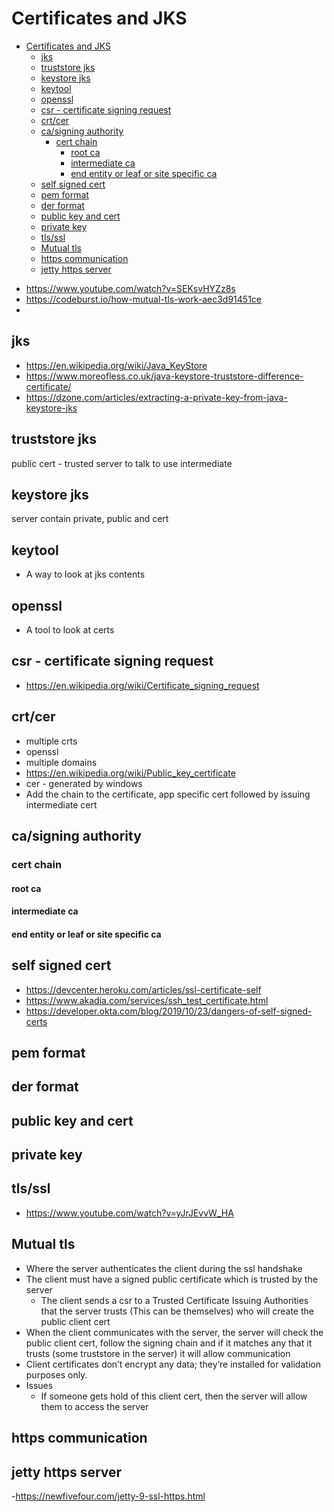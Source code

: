 # Certificates and JKS

<!-- TOC depthFrom:1 depthTo:6 withLinks:1 updateOnSave:1 orderedList:0 -->

- [Certificates and JKS](#certificates-and-jks)
	- [jks](#jks)
	- [truststore jks](#truststore-jks)
	- [keystore jks](#keystore-jks)
	- [keytool](#keytool)
	- [openssl](#openssl)
	- [csr - certificate signing request](#csr-certificate-signing-request)
	- [crt/cer](#crtcer)
	- [ca/signing authority](#casigning-authority)
		- [cert chain](#cert-chain)
			- [root ca](#root-ca)
			- [intermediate ca](#intermediate-ca)
			- [end entity or leaf or site specific ca](#end-entity-or-leaf-or-site-specific-ca)
	- [self signed cert](#self-signed-cert)
	- [pem format](#pem-format)
	- [der format](#der-format)
	- [public key and cert](#public-key-and-cert)
	- [private key](#private-key)
	- [tls/ssl](#tlsssl)
	- [Mutual tls](#mutual-tls)
	- [https communication](#https-communication)
	- [jetty https server](#jetty-https-server)

<!-- /TOC -->

- https://www.youtube.com/watch?v=SEKsvHYZz8s
- https://codeburst.io/how-mutual-tls-work-aec3d91451ce
-

## jks

  - https://en.wikipedia.org/wiki/Java_KeyStore
  - https://www.moreofless.co.uk/java-keystore-truststore-difference-certificate/
  - https://dzone.com/articles/extracting-a-private-key-from-java-keystore-jks

## truststore jks

  public cert - trusted server to talk to
  use intermediate

## keystore jks

  server
  contain private, public and cert

## keytool

  - A way to look at jks contents


## openssl
  - A tool to look at certs

## csr - certificate signing request

  - https://en.wikipedia.org/wiki/Certificate_signing_request

## crt/cer
  - multiple crts
  - openssl
  - multiple domains
  - https://en.wikipedia.org/wiki/Public_key_certificate
  - cer - generated by windows
  - Add the chain to the certificate, app specific cert followed by issuing intermediate cert

## ca/signing authority

### cert chain

#### root ca

#### intermediate ca

#### end entity or leaf or site specific ca

## self signed cert

  - https://devcenter.heroku.com/articles/ssl-certificate-self
  - https://www.akadia.com/services/ssh_test_certificate.html
  - https://developer.okta.com/blog/2019/10/23/dangers-of-self-signed-certs

## pem format

## der format


## public key and cert

## private key

## tls/ssl

- https://www.youtube.com/watch?v=yJrJEvvW_HA

## Mutual tls

- Where the server authenticates the client during the ssl handshake
- The client must have a signed public certificate which is trusted by the server
  - The client sends a csr to a Trusted Certificate Issuing Authorities that the server trusts (This can be themselves) who will create the public client cert
- When the client communicates with the server, the server will check the public client cert, follow the signing chain and if it matches any that it trusts (some truststore in the server) it will allow communication
- Client certificates don’t encrypt any data; they’re installed for validation purposes only.
- Issues
  - If someone gets hold of this client cert, then the server will allow them to access the server

## https communication

## jetty https server
  -https://newfivefour.com/jetty-9-ssl-https.html
